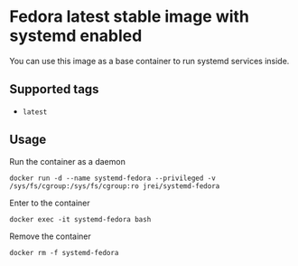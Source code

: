 # Fedora latest stable image with systemd enabled

You can use this image as a base container to run systemd services inside.

## Supported tags
 - `latest`

## Usage

Run the container as a daemon

`docker run -d --name systemd-fedora --privileged -v /sys/fs/cgroup:/sys/fs/cgroup:ro jrei/systemd-fedora`

Enter to the container

`docker exec -it systemd-fedora bash`

Remove the container

`docker rm -f systemd-fedora`
